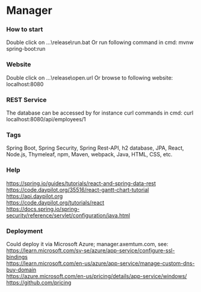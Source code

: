 # Manager

### How to start
Double click on ...\release\run.bat
Or run following command in cmd: mvnw spring-boot:run

### Website
Double click on ...\release\open.url
Or browse to following website: localhost:8080

### REST Service
The database can be accessed by for instance curl commands in cmd: curl localhost:8080/api/employees/1

### Tags
Spring Boot, Spring Security, Spring Rest-API, h2 database, JPA, React, Node.js, Thymeleaf, npm, Maven, webpack, Java, HTML, CSS, etc.

### Help
https://spring.io/guides/tutorials/react-and-spring-data-rest<br>
https://code.daypilot.org/35516/react-gantt-chart-tutorial<br>
https://api.daypilot.org<br>
https://code.daypilot.org/tutorials/react<br>
https://docs.spring.io/spring-security/reference/servlet/configuration/java.html

### Deployment
Could deploy it via Microsoft Azure; manager.axemtum.com, see:<br>
https://learn.microsoft.com/sv-se/azure/app-service/configure-ssl-bindings<br>
https://learn.microsoft.com/en-us/azure/app-service/manage-custom-dns-buy-domain<br>
https://azure.microsoft.com/en-us/pricing/details/app-service/windows/<br>
https://github.com/pricing

